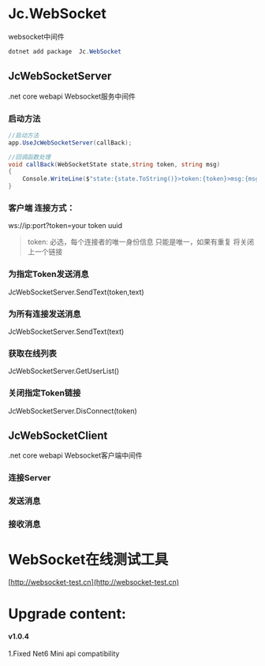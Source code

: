 # Jc.WebSocket

websocket中间件

```c#
dotnet add package  Jc.WebSocket
```
## JcWebSocketServer
.net core webapi Websocket服务中间件

### 启动方法
``` c#
//启动方法
app.UseJcWebSocketServer(callBack);

//回调函数处理
void callBack(WebSocketState state,string token, string msg)
{
    Console.WriteLine($"state:{state.ToString()}>token:{token}>msg:{msg}");
}
```
### 客户端 连接方式：
ws://ip:port?token=your token uuid

 > token:
必选，每个连接者的唯一身份信息
只能是唯一，如果有重复 将关闭上一个链接

### 为指定Token发送消息
JcWebSocketServer.SendText(token,text)

### 为所有连接发送消息
JcWebSocketServer.SendText(text)

### 获取在线列表
JcWebSocketServer.GetUserList()

### 关闭指定Token链接
JcWebSocketServer.DisConnect(token)


## JcWebSocketClient
.net core webapi Websocket客户端中间件

### 连接Server

### 发送消息

### 接收消息

# WebSocket在线测试工具
[http://websocket-test.cn](http://websocket-test.cn)


# Upgrade content:
#### v1.0.4
1.Fixed Net6 Mini api compatibility

